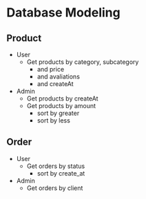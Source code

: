 # Database Modeling

## Product

- User
    - Get products by category, subcategory
        - and price
        - and avaliations
        - and createAt
- Admin
    - Get products by createAt
    - Get products by amount
        - sort by greater
        - sort by less
## Order

- User
    - Get orders by status
        - sort by create_at
- Admin
    - Get orders by client
    
    
